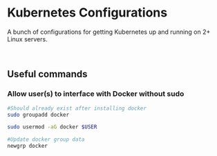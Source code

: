 # Kubernetes Configurations
A bunch of configurations for getting Kubernetes up and running on 2+ Linux servers.

<br>

## Useful commands

### Allow user(s) to interface with Docker without sudo

```bash
#Should already exist after installing docker
sudo groupadd docker

sudo usermod -aG docker $USER

#Update docker group data
newgrp docker
```